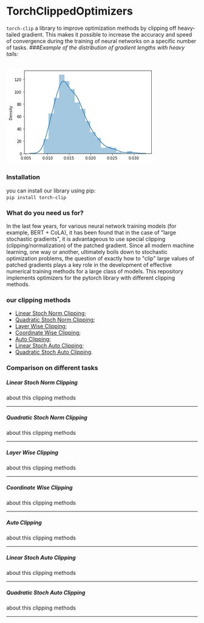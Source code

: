 # TorchClippedOptimizers

`torch-clip` a library to improve optimization methods by clipping off heavy-tailed gradient. This makes it possible to increase the accuracy and speed of convergence during the training of neural networks on a specific number of tasks.
###*Example of the distribution of gradient lengths with heavy tails:*

![This is an image](readme_images/heavy_tail.jpg)
------------

### Installation
you can install our library using pip:  
`pip install torch-clip`  


### What do you need us for?
In the last few years, for various neural network training models (for example, BERT + CoLA), it has been found that in the case of "large stochastic gradients", it is advantageous to use special clipping (clipping/normalization) of the patched gradient. Since all modern machine learning, one way or another, ultimately boils down to stochastic optimization problems, the question of exactly how to "clip" large values of patched gradients plays a key role in the development of effective numerical training methods for a large class of models. This repository implements optimizers for the pytorch library with different clipping methods.


### our clipping methods

+ [Linear Stoch Norm Clipping](#LinearStochNormClip);  
+ [Quadratic Stoch Norm Clipping](#QuadraticStochNormClip);  
+ [Layer Wise Clipping](#LayerWiseClip);  
+ [Coordinate Wise Clipping](#CoordWiseClip);  
+ [Auto Clipping](#AutoClip);  
+ [Linear Stoch Auto Clipping](#LinearStochAutoClip);  
+ [Quadratic Stoch Auto Clipping](#QuadraticStochAutoClip).


### Comparison on different tasks


##### <a name="LinearStochNormClip"></a>	Linear Stoch Norm Clipping
about this clipping methods  

-----------

##### <a name="QuadraticStochNormClip"></a>	Quadratic Stoch Norm Clipping
about this clipping methods  

-----------

##### <a name="LayerWiseClip"></a>	Layer Wise Clipping
about this clipping methods  

-----------

##### <a name="CoordWiseClip"></a>	Coordinate Wise Clipping
about this clipping methods  

-----------

##### <a name="AutoClip"></a>	Auto Clipping
about this clipping methods  

-----------

##### <a name="LinearStochAutoClip"></a>	Linear Stoch Auto Clipping
about this clipping methods  

-----------

##### <a name="QuadraticStochAutoClip"></a>	Quadratic Stoch Auto Clipping
about this clipping methods  

-----------

